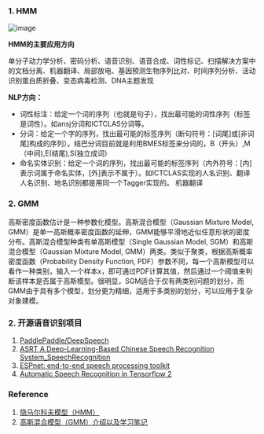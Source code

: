 ### 1. HMM ###

![image](https://user-images.githubusercontent.com/39177230/115689830-08e7ec80-a38f-11eb-91f5-40ec0db39100.png)


**HMM的主要应用方向**

单分子动力学分析、密码分析、语音识别、语音合成、词性标记、扫描解决方案中的文档分离、机器翻译、局部放电、基因预测生物序列比对、时间序列分析、活动识别蛋白质折叠、变态病毒检测、DNA主题发现

**NLP方向：**

* 词性标注：给定一个词的序列（也就是句子），找出最可能的词性序列（标签是词性）。如ansj分词和ICTCLAS分词等。
* 分词：给定一个字的序列，找出最可能的标签序列（断句符号：[词尾]或[非词尾]构成的序列）。结巴分词目前就是利用BMES标签来分词的，B（开头）,M（中间),E(结尾),S(独立成词）
* 命名实体识别：给定一个词的序列，找出最可能的标签序列（内外符号：[内]表示词属于命名实体，[外]表示不属于）。如ICTCLAS实现的人名识别、翻译人名识别、地名识别都是用同一个Tagger实现的。
机器翻译

### 2. GMM ###

高斯密度函数估计是一种参数化模型。高斯混合模型（Gaussian Mixture Model, GMM）是单一高斯概率密度函数的延伸，GMM能够平滑地近似任意形状的密度分布。高斯混合模型种类有单高斯模型（Single Gaussian Model, SGM）和高斯混合模型（Gaussian Mixture Model, GMM）两类。类似于聚类，根据高斯概率密度函数（Probability Density Function, PDF）参数不同，每一个高斯模型可以看作一种类别，输入一个样本x，即可通过PDF计算其值，然后通过一个阈值来判断该样本是否属于高斯模型。很明显，SGM适合于仅有两类别问题的划分，而GMM由于具有多个模型，划分更为精细，适用于多类别的划分，可以应用于复杂对象建模。



### 2. 开源语音识别项目 ###

1. [PaddlePaddle/DeepSpeech](https://github.com/PaddlePaddle/DeepSpeech)
2. [ASRT A Deep-Learning-Based Chinese Speech Recognition System_SpeechRecognition](https://github.com/nl8590687/ASRT_SpeechRecognition)
3. [ESPnet: end-to-end speech processing toolkit](https://github.com/espnet/espnet)
4. [Automatic Speech Recognition in Tensorflow 2](https://github.com/TensorSpeech/TensorFlowASR)




### Reference ###

1. [隐马尔科夫模型（HMM）](https://blog.csdn.net/qq_27586341/article/details/94602772)
2. [高斯混合模型（GMM）介绍以及学习笔记](https://blog.csdn.net/jojozhangju/article/details/19182013)
